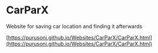 # CarParX
Website for saving car location and finding it afterwards

[https://purusoni.github.io/Websites/CarParX/CarParX.html](https://purusoni.github.io/Websites/CarParX/CarParX.html)
